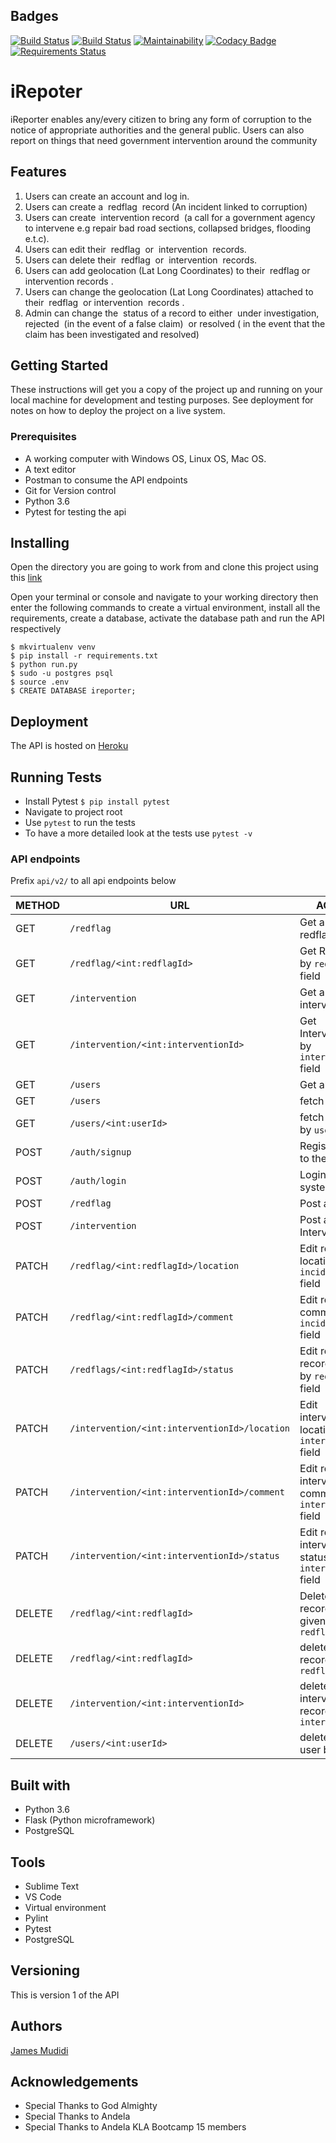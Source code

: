 ## Badges
[![Build Status](https://travis-ci.org/JamesMudidi/iReporterApi.svg?branch=develop-v2)](https://travis-ci.org/JamesMudidi/iReporterApi)
[![Build Status](https://travis-ci.org/JamesMudidi/iReporterApi.svg?branch=develop-v1)](https://travis-ci.org/JamesMudidi/iReporterApi)
[![Maintainability](https://api.codeclimate.com/v1/badges/11b0282d0f924649df79/maintainability)](https://codeclimate.com/github/JamesMudidi/iReporterApi/maintainability)
[![Codacy Badge](https://api.codacy.com/project/badge/Grade/f67f3e96d96f43849796c31782176141)](https://www.codacy.com/app/JamesMudidi/iReporterApi?utm_source=github.com&amp;utm_medium=referral&amp;utm_content=JamesMudidi/iReporterApi&amp;utm_campaign=Badge_Grade)
[![Requirements Status](https://requires.io/github/JamesMudidi/iReporterApi/requirements.svg?branch=develop-v1)](https://requires.io/github/JamesMudidi/iReporterApi/requirements/?branch=develop-v1)

# iRepoter
iReporter enables any/every citizen to bring any form of corruption to the notice of appropriate authorities and the general public. Users can also report on things that need government intervention around the community

## Features
1. Users can create an account and log in.
2. Users can create a ​ redflag ​ record (An incident linked to corruption)
3. Users can create ​ intervention​​ record​ ​ (a call for a government agency to intervene e.g repair bad road sections, collapsed bridges, flooding e.t.c).
4. Users can edit their ​ redflag ​ or ​ intervention ​ records.
5. Users can delete their ​ redflag ​ or ​ intervention ​ records.
6. Users can add geolocation (Lat Long Coordinates) to their ​ redflag ​ or ​ intervention records​ .
7. Users can change the geolocation (Lat Long Coordinates) attached to their ​ redflag ​ or intervention ​ records​ .
8. Admin can change the ​ status​​ of a record to either ​ under investigation, rejected ​ (in the event of a false claim)​ ​ or​ resolved ( ​ in the event that the claim has been investigated and resolved)​


## Getting Started
These instructions will get you a copy of the project up and running on your local machine for development and testing purposes. See deployment for notes on how to deploy the project on a live system.

### Prerequisites
* A working computer with Windows OS, Linux OS, Mac OS.
* A text editor
* Postman to consume the API endpoints
* Git for Version control
* Python 3.6
* Pytest for testing the api

## Installing

Open the directory you are going to work from and clone this project using this [link](https://github.com/JamesMudidi/iReporterDB.git)

Open your terminal or console and navigate to your working directory then enter the following commands to create a virtual environment, install all the requirements, create a database, activate the database path and run the API respectively

```
$ mkvirtualenv venv
$ pip install -r requirements.txt
$ python run.py
$ sudo -u postgres psql
$ source .env
$ CREATE DATABASE ireporter;
```

## Deployment

The API is hosted on [Heroku](https://ireporterapi_v2.herokuapp.com/)

## Running Tests
* Install Pytest `$ pip install pytest`
* Navigate to project root
* Use `pytest` to run the tests
* To have a more detailed look at the tests use `pytest -v`

### API endpoints

Prefix `api/v2/` to all api endpoints below

| METHOD | URL | ACTION |
|---|---|---|
| GET |  `/redflag` | Get a list of all redflags |
| GET |  `/redflag/<int:redflagId>` | Get Redflags by `redflagId` field |
| GET |  `/intervention` | Get a list of all interventions |
| GET |  `/intervention/<int:interventionId>` | Get Interventions by `interventionId` field |
| GET |  `/users` | Get all users |
| GET |  `/users` | fetch all users |
| GET |  `/users/<int:userId>` | fetch one user by `userId` |
| POST |  `/auth/signup` | Register a user to the system |
| POST |  `/auth/login` | Login to the system |
| POST |  `/redflag` | Post a Redflag |
| POST |  `/intervention` | Post an Intervention |
| PATCH |  `/redflag/<int:redflagId>/location` | Edit redflag location by `incidentId` field |
| PATCH |  `/redflag/<int:redflagId>/comment` | Edit redflag comment by `incidentId` field |
| PATCH |  `/redflags/<int:redflagId>/status` | Edit redflag record status by `redflagId` field |
| PATCH |  `/intervention/<int:interventionId>/location` | Edit intervention location by `interventionId` field |
| PATCH |  `/intervention/<int:interventionId>/comment` | Edit redflag intervention comment by `interventionId` field |
| PATCH |  `/intervention/<int:interventionId>/status` | Edit redflag intervention status by `interventionId` field |
| DELETE |  `/redflag/<int:redflagId>` | Delete redflag record with given `redflagId` |
| DELETE |  `/redflag/<int:redflagId>` | delete redflag record by `redflagId` |
| DELETE |  `/intervention/<int:interventionId>` | delete intervention record by `interventionId` |
| DELETE |  `/users/<int:userId>` | delete one user by `userId` |

## Built with
* Python 3.6
* Flask (Python microframework)
* PostgreSQL

## Tools
* Sublime Text
* VS Code
* Virtual environment
* Pylint
* Pytest
* PostgreSQL

## Versioning
This is version 1 of the API

## Authors
[James Mudidi](https://github.com/JamesMudidi)

## Acknowledgements
* Special Thanks to God Almighty
* Special Thanks to Andela
* Special Thanks to Andela KLA Bootcamp 15 members

